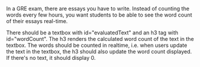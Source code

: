 In a GRE exam, there are essays you have to write. Instead of counting the words every few hours, you want students to be able to see the word count of their essays real-time. 

 There should be a textbox with id="evaluatedText" and an h3 tag with id="wordCount". The h3 renders the calculated word count of the text in the textbox. The words should be counted in realtime, i.e. when users update the text in the textbox, the h3 should also update the word count displayed. If there's no text, it should display 0.
